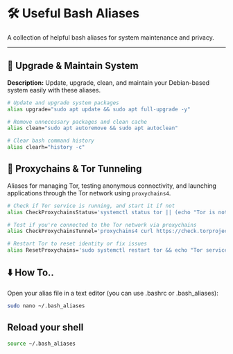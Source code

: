 # 🛠️ Useful Bash Aliases

A collection of helpful bash aliases for system maintenance and privacy.

---

## 🔄 Upgrade & Maintain System

**Description:** Update, upgrade, clean, and maintain your Debian-based system easily with these aliases.

```bash
# Update and upgrade system packages
alias upgrade="sudo apt update && sudo apt full-upgrade -y"

# Remove unnecessary packages and clean cache
alias clean="sudo apt autoremove && sudo apt autoclean"

# Clear bash command history
alias clearh="history -c"
```
## 🧅 Proxychains & Tor Tunneling

Aliases for managing Tor, testing anonymous connectivity, and launching applications through the Tor network using `proxychains4`.

```bash
# Check if Tor service is running, and start it if not
alias CheckProxychainsStatus='systemctl status tor || (echo "Tor is not running, starting it now..." && sudo systemctl start tor && echo "Tor service started successfully." && systemctl status tor)'

# Test if you're connected to the Tor network via proxychains
alias CheckProxychainsTunnel='proxychains4 curl https://check.torproject.org'

# Restart Tor to reset identity or fix issues
alias ResetProxychains='sudo systemctl restart tor && echo "Tor service restarted successfully." && systemctl status tor'
```
## ⬇️ How To..
Open your alias file in a text editor (you can use .bashrc or .bash_aliases):

```bash
sudo nano ~/.bash_aliases
```

## Reload your shell 
```bash
source ~/.bash_aliases
